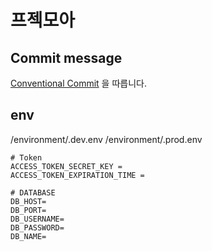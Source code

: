 # 프젝모아

## Commit message
[Conventional Commit](https://www.conventionalcommits.org/ko/v1.0.0-beta.4/) 을 따릅니다.

## env
/environment/.dev.env
/environment/.prod.env

```
# Token
ACCESS_TOKEN_SECRET_KEY = 
ACCESS_TOKEN_EXPIRATION_TIME = 

# DATABASE
DB_HOST=
DB_PORT=
DB_USERNAME=
DB_PASSWORD=
DB_NAME=
```